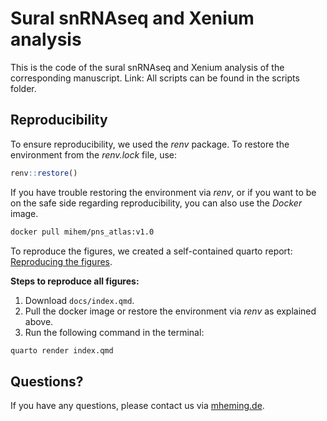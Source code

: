 # Sural snRNAseq and Xenium analysis
This is the code of the sural snRNAseq and Xenium analysis of the corresponding manuscript. Link:
All scripts can be found in the scripts folder.

## Reproducibility
To ensure reproducibility, we used the *renv* package. To restore the environment from the *renv.lock* file, use:

```R
renv::restore()
```

If you have trouble restoring the environment via *renv*, or if you want to be on the safe side regarding reproducibility,
you can also use the *Docker* image.

```bash
docker pull mihem/pns_atlas:v1.0
```

To reproduce the figures, we created a self-contained quarto report: [Reproducing the figures](https://mihem.github.io/pns_atlas/). 

**Steps to reproduce all figures:**
1. Download `docs/index.qmd`.
2. Pull the docker image or restore the environment via *renv* as explained above.
3. Run the following command in the terminal:

```bash
quarto render index.qmd
```

## Questions?
If you have any questions, please contact us via [mheming.de](https://www.mheming.de/).